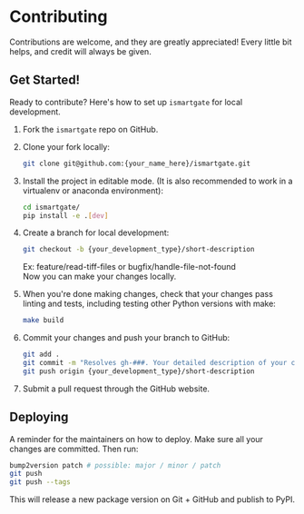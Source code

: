 # Contributing

Contributions are welcome, and they are greatly appreciated! Every little bit
helps, and credit will always be given.

## Get Started!

Ready to contribute? Here's how to set up `ismartgate` for local development.

1. Fork the `ismartgate` repo on GitHub.

2. Clone your fork locally:

   ```bash
   git clone git@github.com:{your_name_here}/ismartgate.git
   ```

3. Install the project in editable mode. (It is also recommended to work in a virtualenv or anaconda environment):

   ```bash
   cd ismartgate/
   pip install -e .[dev]
   ```

4. Create a branch for local development:

   ```bash
   git checkout -b {your_development_type}/short-description
   ```

   Ex: feature/read-tiff-files or bugfix/handle-file-not-found<br>
   Now you can make your changes locally.

5. When you're done making changes, check that your changes pass linting and
   tests, including testing other Python versions with make:

   ```bash
   make build
   ```

6. Commit your changes and push your branch to GitHub:

   ```bash
   git add .
   git commit -m "Resolves gh-###. Your detailed description of your changes."
   git push origin {your_development_type}/short-description
   ```

7. Submit a pull request through the GitHub website.

## Deploying

A reminder for the maintainers on how to deploy.
Make sure all your changes are committed.
Then run:

```bash
bump2version patch # possible: major / minor / patch
git push
git push --tags
```

This will release a new package version on Git + GitHub and publish to PyPI.
